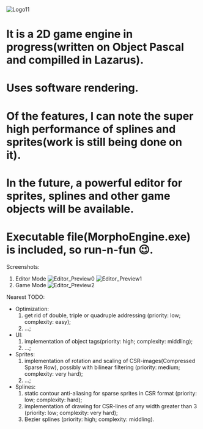 ![Logo11](https://user-images.githubusercontent.com/51221856/176084166-de159cc9-3d2e-4ac3-9639-304e62bf8704.png)

# It is a 2D game engine in progress(written on Object Pascal and compilled in Lazarus). 
# Uses software rendering. 
# Of the features, I can note the super high performance of splines and sprites(work is still being done on it). 
# In the future, a powerful editor for sprites, splines and other game objects will be available.
# Executable file(MorphoEngine.exe) is included, so run-n-fun 😉. 

Screenshots:
   1. Editor Mode
![Editor_Preview0](https://user-images.githubusercontent.com/51221856/178884113-2ac4ed86-0ffe-4db9-b326-71759a297816.png)
![Editor_Preview1](https://user-images.githubusercontent.com/51221856/177308584-ca19e9cc-2ba0-43bc-97e7-3e257b6f906b.png)
   2. Game Mode
![Editor_Preview2](https://user-images.githubusercontent.com/51221856/176085844-7cfe4ab0-61d7-4245-a4bf-adbc7cfb91fa.png)

Nearest TODO:
  - Optimization:
    1. get rid of double, triple or quadruple addressing (priority: low; complexity: easy);
    2. ...;
  - UI:
    1. implementation of object tags(priority: high; complexity: middling);
    2. ...;
  - Sprites:
    1. implementation of rotation and scaling of CSR-images(Compressed Sparse Row), possibly with bilinear filtering (priority: medium; complexity: very hard);
    2. ...;
  - Splines:
    1. static contour anti-aliasing for sparse sprites in CSR format (priority: low; complexity: hard);
    2. implementation of drawing for CSR-lines of any width greater than 3 (priority: low; complexity: very hard);
    3. Bezier splines (priority: high; complexity: middling).
